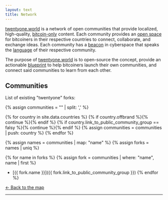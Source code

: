 ```yaml
---
layout: text 
title: Network
---
```


[twentyone.world](/) is a network of open communities that provide localized,
high-quality, [bitcoin-only](/focus) content. Each community provides an [open
space](/space) for bitcoiners in their respective countries to connect,
collaborate, and exchange ideas. Each community has a [beacon](/beacon) in
cyberspace that speaks the [language](/language) of their respective community.

The purpose of [twentyone.world](/) is to open-source the concept, provide an
actionable [blueprint](/blueprint) to help bitcoiners launch their own
communities, and connect said communities to learn from each other.

## Communities

List of existing "twentyone" forks:

{% assign communities = "" | split: ',' %}

{% for country in site.data.countries %}
{% if country.offbrand %}{% continue %}{% endif %}
{% if country.link_to_public_community_group == falsy %}{% continue %}{% endif %}
{% assign communities = communities | push: country %}
{% endfor %}

{% assign names = communities | map: "name" %}
{% assign forks = names | uniq %}

{% for name in forks %}
{% assign fork = communities | where: "name", name | first %}
- [{{ fork.name }}]({{ fork.link_to_public_community_group }})
{% endfor %}

[← Back to the map](/)

---
